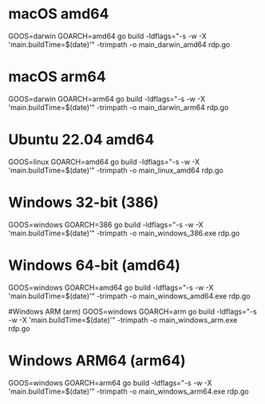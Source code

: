 # macOS amd64
GOOS=darwin GOARCH=amd64 go build -ldflags="-s -w -X 'main.buildTime=$(date)'" -trimpath -o main_darwin_amd64 rdp.go

# macOS arm64
GOOS=darwin GOARCH=arm64 go build -ldflags="-s -w -X 'main.buildTime=$(date)'" -trimpath -o main_darwin_arm64 rdp.go

# Ubuntu 22.04 amd64
GOOS=linux GOARCH=amd64 go build -ldflags="-s -w -X 'main.buildTime=$(date)'" -trimpath -o main_linux_amd64 rdp.go

# Windows 32-bit (386)
GOOS=windows GOARCH=386 go build -ldflags="-s -w -X 'main.buildTime=$(date)'" -trimpath -o main_windows_386.exe rdp.go

# Windows 64-bit (amd64)
GOOS=windows GOARCH=amd64 go build -ldflags="-s -w -X 'main.buildTime=$(date)'" -trimpath -o main_windows_amd64.exe rdp.go

#Windows ARM (arm)
GOOS=windows GOARCH=arm go build -ldflags="-s -w -X 'main.buildTime=$(date)'" -trimpath -o main_windows_arm.exe rdp.go

# Windows ARM64 (arm64)
GOOS=windows GOARCH=arm64 go build -ldflags="-s -w -X 'main.buildTime=$(date)'" -trimpath -o main_windows_arm64.exe rdp.go